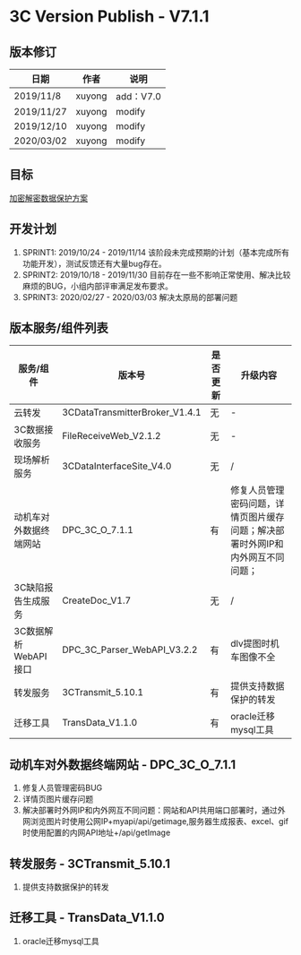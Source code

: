 3C Version Publish - V7.1.1
=================
  
版本修订
-----------------------------------

日期 | 作者 |  说明
-|-|-
2019/11/8|xuyong| add：V7.0
2019/11/27|xuyong| modify
2019/12/10|xuyong| modify
2020/03/02|xuyong| modify

目标
-----------------------------------

[加密解密数据保护方案](../OutNext/数据安全加密和解密详细设计.md)  

开发计划
-----------------------------------

1. SPRINT1: 2019/10/24 - 2019/11/14 该阶段未完成预期的计划（基本完成所有功能开发），测试反馈还有大量bug存在。
2. SPRINT2: 2019/10/18 - 2019/11/30 目前存在一些不影响正常使用、解决比较麻烦的BUG，小组内部评审满足发布要求。
3. SPRINT3: 2020/02/27 - 2020/03/03 解决太原局的部署问题

版本服务/组件列表
-----------------------------------
  
服务/组件 | 版本号 |  是否更新 |升级内容
-|-|-|-
 云转发| 3CDataTransmitterBroker_V1.4.1 | 无 |-
 3C数据接收服务| FileReceiveWeb_V2.1.2 | 无 |-
 现场解析服务| 3CDataInterfaceSite_V4.0 | 无 |/
 动机车对外数据终端网站| DPC_3C_O_7.1.1 | 有 |修复人员管理密码问题，详情页图片缓存问题；解决部署时外网IP和内外网互不同问题；
 3C缺陷报告生成服务| CreateDoc_V1.7 | 无 |/
 3C数据解析WebAPI接口| DPC_3C_Parser_WebAPI_V3.2.2 | 有 |dlv提图时机车图像不全
 转发服务| 3CTransmit_5.10.1 | 有 |提供支持数据保护的转发
 迁移工具| TransData_V1.1.0 | 有 |oracle迁移mysql工具

动机车对外数据终端网站 - DPC_3C_O_7.1.1
-----------------------------------

1. 修复人员管理密码BUG
2. 详情页图片缓存问题
3. 解决部署时外网IP和内外网互不同问题：网站和API共用端口部署时，通过外网浏览图片时使用公网IP+myapi/api/getimage,服务器生成报表、excel、gif时使用配置的内网API地址+/api/getImage

转发服务 - 3CTransmit_5.10.1
-----------------------------------

1. 提供支持数据保护的转发

迁移工具 - TransData_V1.1.0
-----------------------------------

1. oracle迁移mysql工具
